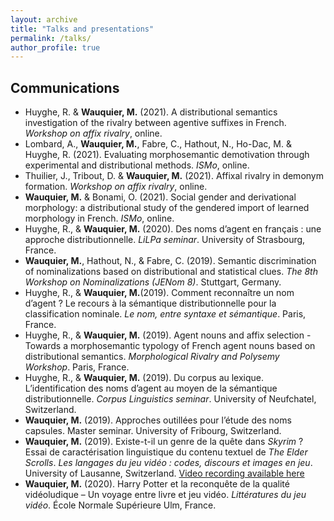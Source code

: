 ```yaml
---
layout: archive
title: "Talks and presentations"
permalink: /talks/
author_profile: true
---
```


Communications
------

- Huyghe, R. & **Wauquier, M.** (2021). A distributional semantics investigation of the rivalry between agentive suffixes in French. *Workshop on affix rivalry*, online.
- Lombard, A., **Wauquier, M.**, Fabre, C., Hathout, N., Ho-Dac, M. & Huyghe, R. (2021). Evaluating morphosemantic demotivation through experimental and distributional methods. *ISMo*, online.
- Thuilier, J., Tribout, D. & **Wauquier, M.** (2021). Affixal rivalry in demonym formation. *Workshop on affix rivalry*, online.
- **Wauquier, M.** & Bonami, O. (2021). Social gender and derivational morphology: a distributional study of the gendered import of learned morphology in French. *ISMo*, online.
- Huyghe, R., & **Wauquier, M.** (2020). Des noms d’agent en français : une approche distributionnelle. *LiLPa seminar*. University of Strasbourg, France.
- **Wauquier, M.**, Hathout, N., & Fabre, C. (2019). Semantic discrimination of nominalizations based on distributional and statistical clues. *The 8th Workshop on Nominalizations (JENom 8)*. Stuttgart, Germany.
- Huyghe, R., & **Wauquier, M.**(2019). Comment reconnaître un nom d’agent ? Le recours à la sémantique distributionnelle pour la classification nominale. *Le nom, entre syntaxe et sémantique*. Paris, France.
- Huyghe, R., & **Wauquier, M.** (2019). Agent nouns and affix selection - Towards a morphosemantic typology of French agent nouns based on distributional semantics. *Morphological Rivalry and Polysemy Workshop*. Paris, France.
- Huyghe, R., & **Wauquier, M.** (2019). Du corpus au lexique. L’identification des noms d’agent au moyen de la sémantique distributionnelle. *Corpus Linguistics seminar*. University of
Neufchatel, Switzerland.
- **Wauquier, M.** (2019). Approches outillées pour l’étude des noms capsules. Master seminar. University of Fribourg, Switzerland.
- **Wauquier, M.** (2019). Existe-t-il un genre de la quête dans *Skyrim* ? Essai de caractérisation linguistique du contenu textuel de *The Elder Scrolls*. *Les langages du jeu vidéo : codes, discours et images en jeu*. University of Lausanne, Switzerland. [Video recording available here](https://www.youtube.com/watch?v=Wg6DPV32Hrs&t=9s)
- **Wauquier, M.** (2020). Harry Potter et la reconquête de la qualité vidéoludique – Un voyage entre livre et jeu vidéo. *Littératures du jeu vidéo*. École Normale Supérieure Ulm, France.
